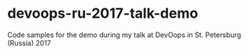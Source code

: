 # devoops-ru-2017-talk-demo
Code samples for the demo during my talk at DevOops in St. Petersburg (Russia) 2017

